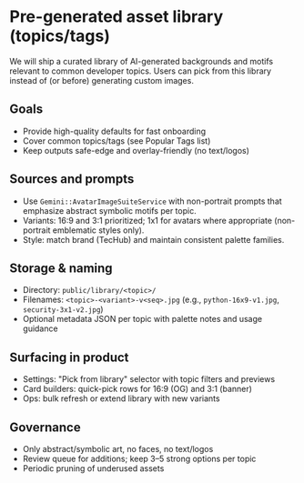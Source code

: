 # Pre-generated asset library (topics/tags)

We will ship a curated library of AI-generated backgrounds and motifs relevant to common developer
topics. Users can pick from this library instead of (or before) generating custom images.

## Goals

- Provide high-quality defaults for fast onboarding
- Cover common topics/tags (see Popular Tags list)
- Keep outputs safe-edge and overlay-friendly (no text/logos)

## Sources and prompts

- Use `Gemini::AvatarImageSuiteService` with non-portrait prompts that emphasize abstract symbolic
  motifs per topic.
- Variants: 16:9 and 3:1 prioritized; 1x1 for avatars where appropriate (non-portrait emblematic
  styles only).
- Style: match brand (TecHub) and maintain consistent palette families.

## Storage & naming

- Directory: `public/library/<topic>/`
- Filenames: `<topic>-<variant>-v<seq>.jpg` (e.g., `python-16x9-v1.jpg`, `security-3x1-v2.jpg`)
- Optional metadata JSON per topic with palette notes and usage guidance

## Surfacing in product

- Settings: "Pick from library" selector with topic filters and previews
- Card builders: quick-pick rows for 16:9 (OG) and 3:1 (banner)
- Ops: bulk refresh or extend library with new variants

## Governance

- Only abstract/symbolic art, no faces, no text/logos
- Review queue for additions; keep 3–5 strong options per topic
- Periodic pruning of underused assets
